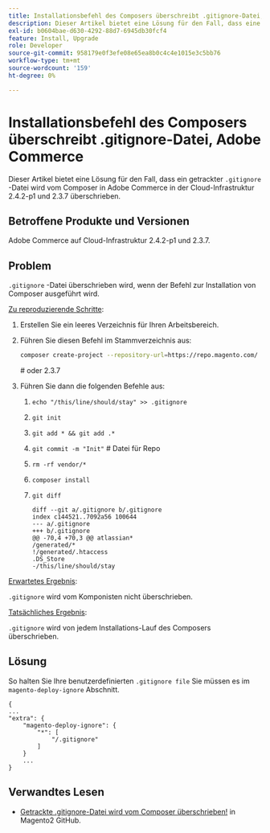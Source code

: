 ```yaml
---
title: Installationsbefehl des Composers überschreibt .gitignore-Datei, Adobe Commerce
description: Dieser Artikel bietet eine Lösung für den Fall, dass eine verfolgte ".gitignore"-Datei vom Composer in Adobe Commerce in der Cloud-Infrastruktur 2.4.2-p1 und 2.3.7 überschrieben wird.
exl-id: b0604bae-d630-4292-88d7-6945db30fcf4
feature: Install, Upgrade
role: Developer
source-git-commit: 958179e0f3efe08e65ea8b0c4c4e1015e3c5bb76
workflow-type: tm+mt
source-wordcount: '159'
ht-degree: 0%

---
```


# Installationsbefehl des Composers überschreibt .gitignore-Datei, Adobe Commerce

Dieser Artikel bietet eine Lösung für den Fall, dass ein getrackter `.gitignore` -Datei wird vom Composer in Adobe Commerce in der Cloud-Infrastruktur 2.4.2-p1 und 2.3.7 überschrieben.

## Betroffene Produkte und Versionen

Adobe Commerce auf Cloud-Infrastruktur 2.4.2-p1 und 2.3.7.

## Problem

`.gitignore` -Datei überschrieben wird, wenn der Befehl zur Installation von Composer ausgeführt wird.

<u>Zu reproduzierende Schritte</u>:


1. Erstellen Sie ein leeres Verzeichnis für Ihren Arbeitsbereich.
1. Führen Sie diesen Befehl im Stammverzeichnis aus:

   ```bash
   composer create-project --repository-url=https://repo.magento.com/ magento/project-community-edition:2.4.2-p1.
   ```

   \# oder 2.3.7

1. Führen Sie dann die folgenden Befehle aus:
   1. `echo "/this/line/should/stay" >> .gitignore`
   1. `git init`
   1. `git add * && git add .*`
   1. `git commit -m "Init"` # Datei für Repo
   1. `rm -rf vendor/*`
   1. `composer install`
   1. `git diff`

      ```git
      diff --git a/.gitignore b/.gitignore
      index c144521..7092a56 100644
      --- a/.gitignore
      +++ b/.gitignore
      @@ -70,4 +70,3 @@ atlassian*
      /generated/*
      !/generated/.htaccess
      .DS_Store
      -/this/line/should/stay
      ```

<u>Erwartetes Ergebnis</u>:

`.gitignore` wird vom Komponisten nicht überschrieben.

<u>Tatsächliches Ergebnis</u>:

`.gitignore` wird von jedem Installations-Lauf des Composers überschrieben.

## Lösung

So halten Sie Ihre benutzerdefinierten `.gitignore file` Sie müssen es im `magento-deploy-ignore` Abschnitt.

```git
{
...
"extra": {
    "magento-deploy-ignore": {
        "*": [
            "/.gitignore"
        ]
    }
    ...
}
```


## Verwandtes Lesen

* [Getrackte .gitignore-Datei wird vom Composer überschrieben!](https://github.com/magento/magento2/issues/32888) in Magento2 GitHub.
